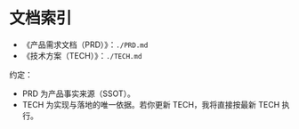 # 文档索引

- 《产品需求文档（PRD）》：`./PRD.md`
- 《技术方案（TECH）》：`./TECH.md`

约定：
- PRD 为产品事实来源（SSOT）。
- TECH 为实现与落地的唯一依据。若你更新 TECH，我将直接按最新 TECH 执行。
